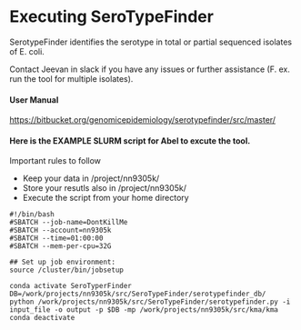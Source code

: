 **Executing SeroTypeFinder**
============================
SerotypeFinder identifies the serotype in total or partial sequenced isolates of E. coli.

Contact Jeevan in slack if you have any issues or further assistance (F. ex. run the tool for multiple isolates).

#### User Manual 
https://bitbucket.org/genomicepidemiology/serotypefinder/src/master/


#### Here is the EXAMPLE SLURM script for Abel to excute the tool.
Important rules to follow
* Keep your data in /project/nn9305k/
* Store your resutls also in /project/nn9305k/
* Execute the script from your home directory

```
#!/bin/bash
#SBATCH --job-name=DontKillMe
#SBATCH --account=nn9305k
#SBATCH --time=01:00:00
#SBATCH --mem-per-cpu=32G

## Set up job environment:
source /cluster/bin/jobsetup

conda activate SeroTyperFinder
DB=/work/projects/nn9305k/src/SeroTypeFinder/serotypefinder_db/
python /work/projects/nn9305k/src/SeroTypeFinder/serotypefinder.py -i input_file -o output -p $DB -mp /work/projects/nn9305k/src/kma/kma
conda deactivate 
```
